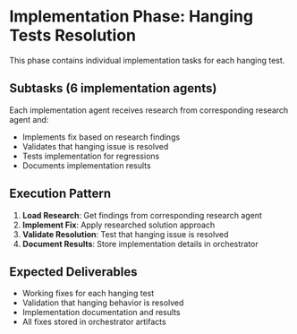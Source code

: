 # Implementation Phase: Hanging Tests Resolution

This phase contains individual implementation tasks for each hanging test.

## Subtasks (6 implementation agents)

Each implementation agent receives research from corresponding research agent and:
- Implements fix based on research findings
- Validates that hanging issue is resolved
- Tests implementation for regressions
- Documents implementation results

## Execution Pattern

1. **Load Research**: Get findings from corresponding research agent
2. **Implement Fix**: Apply researched solution approach
3. **Validate Resolution**: Test that hanging issue is resolved
4. **Document Results**: Store implementation details in orchestrator

## Expected Deliverables

- Working fixes for each hanging test
- Validation that hanging behavior is resolved
- Implementation documentation and results
- All fixes stored in orchestrator artifacts
